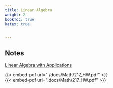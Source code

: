 ```yaml
---
title: Linear Algebra
weight: 2
bookToc: true
katex: true


---
```


## Notes

[Linear Algebra with Applications](https://www.goodreads.com/book/show/144938.Linear_Algebra_with_Applications)  

{{< embed-pdf url=" /docs/Math/217_HW.pdf" >}}  
{{< embed-pdf url=".docs/Math/217_HW.pdf" >}}  


 